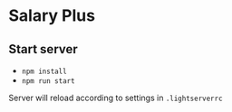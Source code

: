 # Salary Plus

## Start server

- `npm install`
- `npm run start`

Server will reload according to settings in `.lightserverrc`

